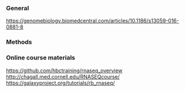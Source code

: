 ### General ###
https://genomebiology.biomedcentral.com/articles/10.1186/s13059-016-0881-8

### Methods ###

### Online course materials
https://github.com/hbctraining/rnaseq_overview
http://chagall.med.cornell.edu/RNASEQcourse/
https://galaxyproject.org/tutorials/rb_rnaseq/
